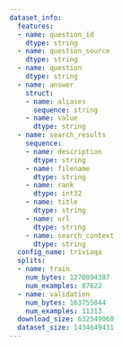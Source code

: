 ```yaml
---
dataset_info:
  features:
  - name: question_id
    dtype: string
  - name: question_source
    dtype: string
  - name: question
    dtype: string
  - name: answer
    struct:
    - name: aliases
      sequence: string
    - name: value
      dtype: string
  - name: search_results
    sequence:
    - name: description
      dtype: string
    - name: filename
      dtype: string
    - name: rank
      dtype: int32
    - name: title
      dtype: string
    - name: url
      dtype: string
    - name: search_context
      dtype: string
  config_name: triviaqa
  splits:
  - name: train
    num_bytes: 1270894387
    num_examples: 87622
  - name: validation
    num_bytes: 163755044
    num_examples: 11313
  download_size: 632549060
  dataset_size: 1434649431
---
```

